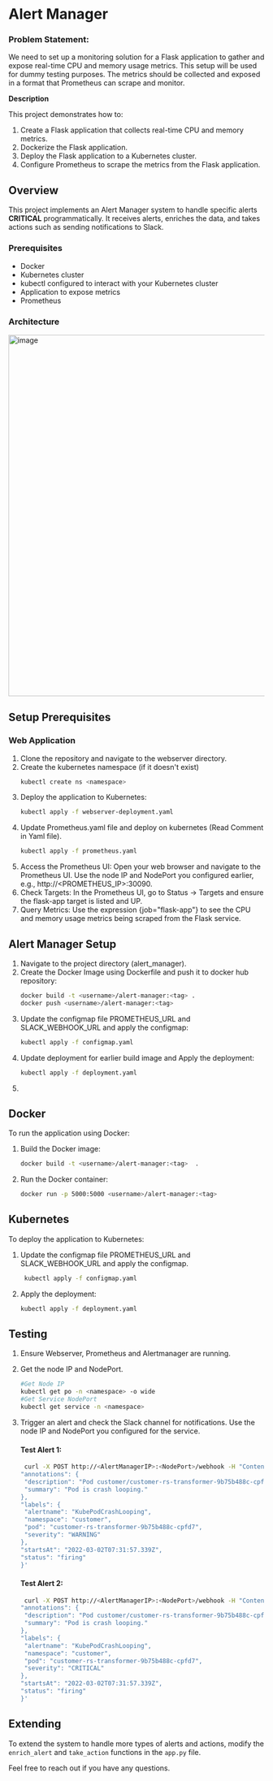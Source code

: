 # Alert Manager

### Problem Statement:

We need to set up a monitoring solution for a Flask application to gather and expose real-time CPU and memory usage metrics. This setup will be used for dummy testing purposes. The metrics should be collected and exposed in a format that Prometheus can scrape and monitor.

**Description**

This project demonstrates how to:

1. Create a Flask application that collects real-time CPU and memory metrics.
2. Dockerize the Flask application.
3. Deploy the Flask application to a Kubernetes cluster.
4. Configure Prometheus to scrape the metrics from the Flask application.

## Overview

This project implements an Alert Manager system to handle specific alerts **CRITICAL** programmatically. It receives alerts, enriches the data, and takes actions such as sending notifications to Slack.

### Prerequisites
- Docker
- Kubernetes cluster
- kubectl configured to interact with your Kubernetes cluster
- Application to expose metrics
- Prometheus

### Architecture

<img width="712" alt="image" src="https://github.com/user-attachments/assets/438dccd3-be99-42ac-8fd1-6dfc04ee6ab2">

## Setup Prerequisites

### Web Application
1. Clone the repository and navigate to the webserver directory.
2. Create the kubernetes namespace (if it doesn't exist)
    ```bash
    kubectl create ns <namespace>
    ```
3. Deploy the application to Kubernetes:
    ```bash
    kubectl apply -f webserver-deployment.yaml
    ```
4. Update Prometheus.yaml file and deploy on kubernetes (Read Comment in Yaml file).
    ```bash
    kubectl apply -f prometheus.yaml
    ```
5. Access the Prometheus UI: Open your web browser and navigate to the Prometheus UI. Use the node IP and NodePort you configured earlier, e.g., http://<PROMETHEUS_IP>:30090.
6. Check Targets: In the Prometheus UI, go to Status -> Targets and ensure the flask-app target is listed and UP.
7. Query Metrics: Use the expression {job="flask-app"} to see the CPU and memory usage metrics being scraped from the Flask service.

## Alert Manager Setup

1. Navigate to the project directory (alert_manager).
2. Create the Docker Image using Dockerfile and push it to docker hub repository:
    ```bash
    docker build -t <username>/alert-manager:<tag> .
    docker push <username>/alert-manager:<tag>
    ```
3. Update the configmap file PROMETHEUS_URL and SLACK_WEBHOOK_URL and apply the configmap:
    ```bash
    kubectl apply -f configmap.yaml
    ```
4. Update deployment for earlier build image and Apply the deployment:
    ```bash
    kubectl apply -f deployment.yaml
    ```
5. 

## Docker

To run the application using Docker:

1. Build the Docker image:
    ```bash
    docker build -t <username>/alert-manager:<tag>  .
    ```
2. Run the Docker container:
    ```bash
    docker run -p 5000:5000 <username>/alert-manager:<tag> 
    ```

## Kubernetes

To deploy the application to Kubernetes:

1. Update the configmap file PROMETHEUS_URL and SLACK_WEBHOOK_URL and apply the configmap.
   ```bash
    kubectl apply -f configmap.yaml
    ```
2. Apply the deployment:
    ```bash
    kubectl apply -f deployment.yaml
    ```

## Testing

1. Ensure Webserver, Prometheus and Alertmanager are running.
2. Get the node IP and NodePort.
   ```bash
   #Get Node IP
   kubectl get po -n <namespace> -o wide
   #Get Service NodePort
   kubectl get service -n <namespace>
   ```
4. Trigger an alert and check the Slack channel for notifications. Use the node IP and NodePort you configured for the service.

   #### Test Alert 1:
   
   ```bash
    curl -X POST http://<AlertManagerIP>:<NodePort>/webhook -H "Content-Type: application/json" -d '{
   "annotations": {
    "description": "Pod customer/customer-rs-transformer-9b75b488c-cpfd7 (rs-transformer) is restarting 2.11 times / 10 minutes.",
    "summary": "Pod is crash looping."
   },
   "labels": {
    "alertname": "KubePodCrashLooping",
    "namespace": "customer",
    "pod": "customer-rs-transformer-9b75b488c-cpfd7",
    "severity": "WARNING"
   },
   "startsAt": "2022-03-02T07:31:57.339Z",
   "status": "firing"
   }'
    ```
   
   #### Test Alert 2:

   ```bash
    curl -X POST http://<AlertManagerIP>:<NodePort>/webhook -H "Content-Type: application/json" -d '{
   "annotations": {
    "description": "Pod customer/customer-rs-transformer-9b75b488c-cpfd7 (rs-transformer) is restarting 2.11 times / 10 minutes.",
    "summary": "Pod is crash looping."
   },
   "labels": {
    "alertname": "KubePodCrashLooping",
    "namespace": "customer",
    "pod": "customer-rs-transformer-9b75b488c-cpfd7",
    "severity": "CRITICAL"
   },
   "startsAt": "2022-03-02T07:31:57.339Z",
   "status": "firing"
   }'
    ```

## Extending

To extend the system to handle more types of alerts and actions, modify the `enrich_alert` and `take_action` functions in the `app.py` file.

Feel free to reach out if you have any questions.
